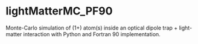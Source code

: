# lightMatterMC_PF90
Monte-Carlo simulation of (1+) atom(s) inside an optical dipole trap + light-matter interaction with Python and Fortran 90 implementation.
